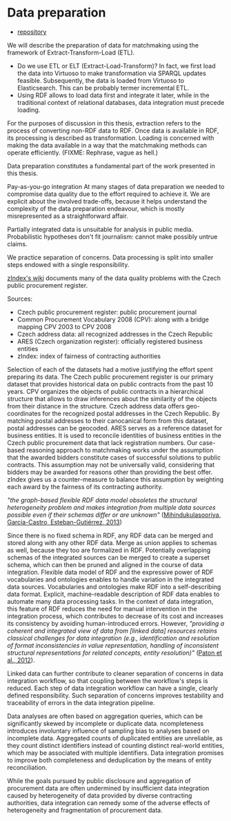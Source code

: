# Data preparation

<!--
... A tale of gruelling detail ...

Describe data preparation of the public procurement data split into ETL phases.
Following that, describe ETL of other datasets not necessarily split by ETL phase. 
-->

- [repository](https://github.com/jindrichmynarz/vvz-to-rdf)

We will describe the preparation of data for matchmaking using the framework of Extract-Transform-Load (ETL).

- Do we use ETL or ELT (Extract-Load-Transform)?
In fact, we first load the data into Virtuoso to make transformation via SPARQL updates feasible.
Subsequently, the data is loaded from Virtuoso to Elasticsearch.
This can be probably termer incremental ETL.
- Using RDF allows to load data first and integrate it later, while in the traditional context of relational databases, data integration must precede loading.

For the purposes of discussion in this thesis, extraction refers to the process of converting non-RDF data to RDF.
Once data is available in RDF, its processing is described as transformation.
Loading is concerned with making the data available in a way that the matchmaking methods can operate efficiently. (FIXME: Rephrase, vague as hell.)

Data preparation constitutes a fundamental part of the work presented in this thesis.

Pay-as-you-go integration
At many stages of data preparation we needed to compromise data quality due to the effort required to achieve it.
We are explicit about the involved trade-offs, because it helps understand the complexity of the data preparation endeavour, which is mostly misrepresented as a straightforward affair.

Partially integrated data is unsuitable for analysis in public media. Probabilistic hypotheses don't fit journalism: cannot make possibly untrue claims.

We practice separation of concerns.
Data processing is split into smaller steps endowed with a single responsibility.

[zIndex's wiki](#Soudek2016a) documents many of the data quality problems with the Czech public procurement register.

Sources:

* Czech public procurement register: public procurement journal
* Common Procurement Vocabulary 2008 (CPV): along with a bridge mapping CPV 2003 to CPV 2008
* Czech address data: all recognized addresses in the Czech Republic
* ARES (Czech organization register): officially registered business entities
* zIndex: index of fairness of contracting authorities

Selection of each of the datasets had a motive justifying the effort spent preparing its data.
The Czech public procurement register is our primary dataset that provides historical data on public contracts from the past 10 years.
CPV organizes the objects of public contracts in a hierarchical structure that allows to draw inferences about the similarity of the objects from their distance in the structure. 
Czech address data offers geo-coordinates for the recognized postal addresses in the Czech Republic.
By matching postal addresses to their canocanical form from this dataset, postal addresses can be geocoded.
ARES serves as a reference dataset for business entities.
It is used to reconcile identities of business entities in the Czech public procurement data that lack registration numbers.
Our case-based reasoning approach to matchmaking works under the assumption that the awarded bidders constitute cases of successful solutions to public contracts.
This assumption may not be universally valid, considering that bidders may be awarded for reasons other than providing the best offer.
zIndex gives us a counter-measure to balance this assumption by weighting each award by the fairness of its contracting authority.

*"the graph-based flexible RDF data model obsoletes the structural heterogeneity problem and makes integration from multiple data sources possible even if their schemas differ or are unknown"* ([Mihindukulasooriya, García-Castro, Esteban-Gutiérrez, 2013](#Mihindukulasooriya2013))

Since there is no fixed schema in RDF, any RDF data can be merged and stored along with any other RDF data.
Merge as union applies to schemas as well, because they too are formalized in RDF.
Potentially overlapping schemas of the integrated sources can be merged to create a superset schema, which can then be pruned and aligned in the course of data integration.
Flexible data model of RDF and the expressive power of RDF vocabularies and ontologies enables to handle variation in the integrated data sources.
Vocabularies and ontologies make RDF into a self-describing data format.
Explicit, machine-readable description of RDF data enables to automate many data processing tasks.
In the context of data integration, this feature of RDF reduces the need for manual intervention in the integration process, which contributes to decrease of its cost and increases its consistency by avoiding human-introduced errors.
However, *"providing a coherent and integrated view of data from [linked data] resources retains classical challenges for data integration (e.g., identification and resolution of format inconsistencies in value representation, handling of inconsistent structural representations for related concepts, entity resolution)"* ([Paton et al., 2012](#Paton2012)).

Linked data can further contribute to cleaner separation of concerns in data integration workflow, so that coupling between the workflow's steps is reduced.
Each step of data integration workflow can have a single, clearly defined responsibility.
Such separation of concerns improves testability and traceability of errors in the data integration pipeline.

Data analyses are often based on aggregation queries, which can be significantly skewed by incomplete or duplicate data.
ncompleteness introduces involuntary influence of sampling bias to analyses based on incomplete data.
Aggregated counts of duplicated entities are unreliable, as they count distinct identifiers instead of counting distinct real-world entities, which may be associated with multiple identifiers.
Data integration promises to improve both completeness and deduplication by the means of entity reconciliation.

While the goals pursued by public disclosure and aggregation of procurement data are often undermined by insufficient data integration caused by heterogeneity of data provided by diverse contracting authorities, data integration can remedy some of the adverse effects of heterogeneity and fragmentation of procurement data. 
